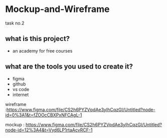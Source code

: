 # Mockup-and-Wireframe
task no.2
## what is this project?
+ an academy  for free courses

## what are the tools you used to create it?
+ figma
+ github
+ vs code
+ internet

wireframe :https://www.figma.com/file/CS2h6PYZVpdAe3yIhCqzGI/Untitled?node-id=0%3A1&t=fZOOcCBXPxNFCAgL-1

mockup : https://www.figma.com/file/CS2h6PYZVpdAe3yIhCqzGI/Untitled?node-id=12%3A4&t=Vyd6LP1rtaAcvRCF-1

